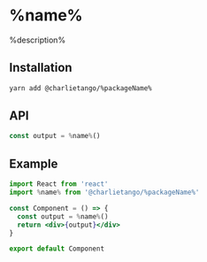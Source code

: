 # %name%

%description%

## Installation

```sh
yarn add @charlietango/%packageName%
```

## API

```js
const output = %name%()
```

## Example

```jsx harmony
import React from 'react'
import %name% from '@charlietango/%packageName%'

const Component = () => {
  const output = %name%()
  return <div>{output}</div>
}

export default Component
```
